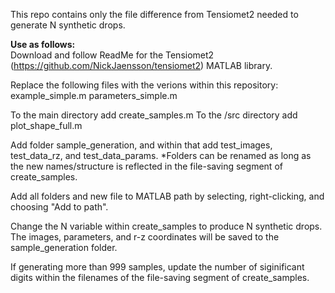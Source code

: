 This repo contains only the file difference from Tensiomet2 needed to generate N synthetic drops.

<b>Use as follows:</b><br>
Download and follow ReadMe for the Tensiomet2 (https://github.com/NickJaensson/tensiomet2) MATLAB library.

Replace the following files with the verions within this repository:
example_simple.m
parameters_simple.m

To the main directory add create_samples.m
To the /src directory add plot_shape_full.m

Add folder sample_generation, and within that add test_images, test_data_rz, and test_data_params.
*Folders can be renamed as long as the new names/structure is reflected in the file-saving segment of create_samples.

Add all folders and new file to MATLAB path by selecting, right-clicking, and choosing "Add to path".

Change the N variable within create_samples to produce N synthetic drops. The images, parameters, and r-z coordinates will be saved to the sample_generation folder.

If generating more than 999 samples, update the number of siginificant digits within the filenames of the file-saving segment of create_samples.

